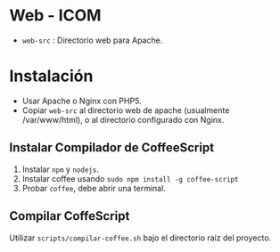 # Web - ICOM

* `web-src` : Directorio web para Apache.

# Instalación

* Usar Apache o Nginx con PHP5.
* Copiar `web-src` al directorio web de apache (usualmente /var/www/html), o al directorio configurado con Nginx.

## Instalar Compilador de CoffeeScript

1. Instalar `npm` y `nodejs`.
2. Instalar coffee usando `sudo npm install -g coffee-script`
3. Probar `coffee`, debe abrir una terminal.

## Compilar CoffeScript

Utilizar `scripts/compilar-coffee.sh` bajo el directorio raiz del proyecto.

